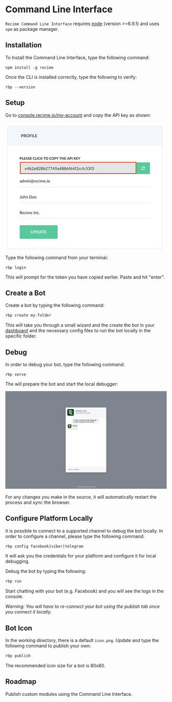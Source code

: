# Command Line Interface

`Recime Command Line Interface` requires [node](https://nodejs.org/en/) (version >=6.9.1) and uses `npm` as package manager.


## Installation

To Install the Command Line Interface, type the following command:

```shell
npm install -g recime
```

Once the CLI is installed correctly, type the following to verify:

```shell
rbp --version
```

## Setup

Go to [console.recime.io/my-account](https://console.recime.io/my-account) and copy the API key as shown:

![](profile-new.png)


Type the following command from your terminal:

```shell
rbp login
```

This will prompt for the token you have copied earlier. Paste and hit "enter". 

## Create a Bot

Create a bot by typing the following command:

```bash
rbp create my-folder
```

This will take you through a small wizard and the create the bot in your [dashboard](https://console.recime.io) and the necessary config files to run the bot locally in the specific folder.

## Debug

In order to debug your bot, type the following command:

```shell
rbp serve
```

The will prepare the bot and start the local debugger:

![](debug.png)


For any changes you make in the source, it will automatically restart the process and sync the browser.

## Configure Platform Locally

It is possible to connect to a supported channel to debug the bot locally. In order to configure a channel, please type the following command:

```bash
rbp config facebook|viber|telegram
```
It will ask you the credentials for your platform and configure it for local debugging.

Debug the bot by typing the following:

```bash
rbp run 
```

Start chatting with your bot (e.g. Facebook) and you will see the logs in the console. 

_Warning: You will have to re-connect your bot using the publish tab once you connect it locally._

## Bot Icon

In the working directory, there is a default `icon.png`. Update and type the following command to publish your own:

```bash
rbp publish
```

The recommended icon size for a bot is 80x80.


## Roadmap
Publish custom modules using the Command Line Interface.